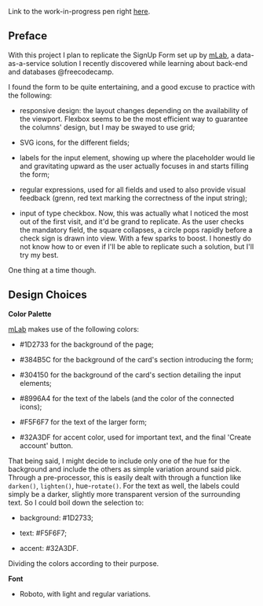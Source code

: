 Link to the work-in-progress pen right [here](https://codepen.io/borntofrappe/full/bxebgv/).

## Preface

With this project I plan to replicate the SignUp Form set up by [mLab](https://mlab.com/signup/), a data-as-a-service solution I recently discovered while learning about back-end and databases @freecodecamp.

I found the form to be quite entertaining, and a good excuse to practice with the following:

- responsive design: the layout changes depending on the availability of the viewport. Flexbox seems to be the most efficient way to guarantee the columns' design, but I may be swayed to use grid;

- SVG icons, for the different fields;

- labels for the input element, showing up where the placeholder would lie and gravitating upward as the user actually focuses in and starts filling the form;

- regular expressions, used for all fields and used to also provide visual feedback (grenn, red text marking the correctness of the input string);

- input of type checkbox. Now, this was actually what I noticed the most out of the first visit, and it'd be grand to replicate. As the user checks the mandatory field, the square collapses, a circle pops rapidly before a check sign is drawn into view. With a few sparks to boost. I honestly do not know how to or even if I'll be able to replicate such a solution, but I'll try my best.

One thing at a time though.

## Design Choices

**Color Palette**

[mLab](https://mlab.com/signup/) makes use of the following colors:

- #1D2733 for the background of the page;

- #384B5C for the background of the card's section introducing the form;

- #304150 for the background of the card's section detailing the input elements;

- #8996A4 for the text of the labels (and the color of the connected icons);

- #F5F6F7 for the text of the larger form;

- #32A3DF for accent color, used for important text, and the final 'Create account' button.

That being said, I might decide to include only one of the hue for the background and include the others as simple variation around said pick. Through a pre-processor, this is easily dealt with through a function like `darken()`, `lighten()`, hue-`rotate()`. For the text as well, the labels could simply be a darker, slightly more transparent version of the surrounding text. So I could boil down the selection to:

- background: #1D2733;

- text: #F5F6F7;

- accent: #32A3DF.

Dividing the colors according to their purpose.

**Font**

- Roboto, with light and regular variations.

